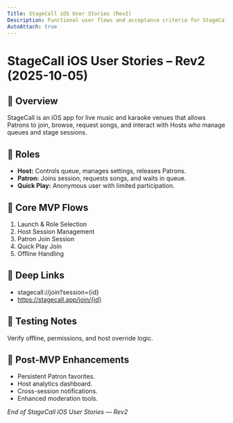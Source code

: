 ```yaml
---
Title: StageCall iOS User Stories (Rev2)
Description: Functional user flows and acceptance criteria for StageCall MVP (2025-10-05).
AutoAttach: true
---
```


# StageCall iOS User Stories – Rev2 (2025-10-05)

## 🎯 Overview
StageCall is an iOS app for live music and karaoke venues that allows Patrons to join, browse, request songs, and interact with Hosts who manage queues and stage sessions.

## 🧩 Roles
- **Host:** Controls queue, manages settings, releases Patrons.
- **Patron:** Joins session, requests songs, and waits in queue.
- **Quick Play:** Anonymous user with limited participation.

## 📱 Core MVP Flows
1. Launch & Role Selection
2. Host Session Management
3. Patron Join Session
4. Quick Play Join
5. Offline Handling

## 🔗 Deep Links
- stagecall://join?session={id}
- https://stagecall.app/join/{id}

## 🧪 Testing Notes
Verify offline, permissions, and host override logic.

## 🌟 Post-MVP Enhancements
- Persistent Patron favorites.
- Host analytics dashboard.
- Cross-session notifications.
- Enhanced moderation tools.

_End of StageCall iOS User Stories — Rev2_
